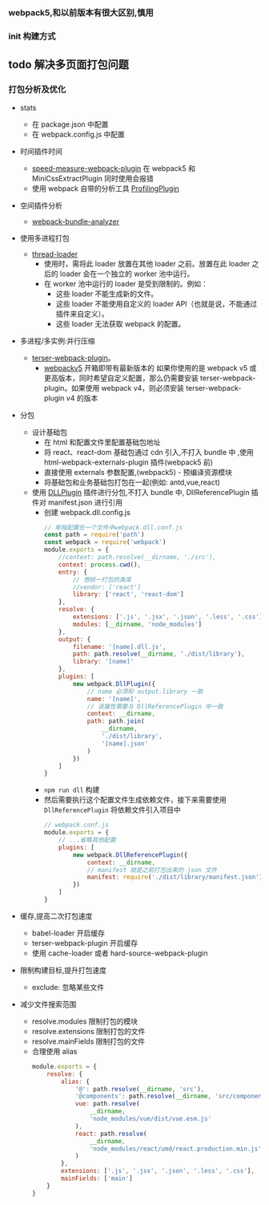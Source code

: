### webpack5,和以前版本有很大区别,慎用

### init 构建方式

## todo 解决多页面打包问题

### 打包分析及优化

-   stats
    -   在 package.json 中配置
    -   在 webpack.config.js 中配置
-   时间插件时间
    -   [speed-measure-webpack-plugin](https://github.com/stephencookdev/speed-measure-webpack-plugin) 在 webpack5 和 MiniCssExtractPlugin 同时使用会报错
    -   使用 webpack 自带的分析工具 [ProfilingPlugin](https://webpack.js.org/plugins/profiling-plugin/#root)
-   空间插件分析
    -   [webpack-bundle-analyzer](https://github.com/webpack-contrib/webpack-bundle-analyzer)
-   使用多进程打包
    -   [thread-loader](https://github.com/webpack-contrib/thread-loader)
        -   使用时，需将此 loader 放置在其他 loader 之前。放置在此 loader 之后的 loader 会在一个独立的 worker 池中运行。
        -   在 worker 池中运行的 loader 是受到限制的。例如：
            -   这些 loader 不能生成新的文件。
            -   这些 loader 不能使用自定义的 loader API（也就是说，不能通过插件来自定义）。
            -   这些 loader 无法获取 webpack 的配置。
-   多进程/多实例:并行压缩
    -   [terser-webpack-plugin](https://github.com/webpack-contrib/terser-webpack-plugin/actions)。
        -   [webpackv5](https://webpack.docschina.org/plugins/terser-webpack-plugin/#root) 开箱即带有最新版本的 如果你使用的是 webpack v5 或更高版本，同时希望自定义配置，那么仍需要安装 terser-webpack-plugin。如果使用 webpack v4，则必须安装 terser-webpack-plugin v4 的版本
-   分包

    -   设计基础包
        -   在 html 和配置文件里配置基础包地址
        -   将 react、react-dom 基础包通过 cdn 引入,不打入 bundle 中 ,使用 html-webpack-externals-plugin 插件(webpack5 前)
        -   直接使用 externals 参数配置,(webpack5) - 预编译资源模块
        -   将基础包和业务基础包打包在一起(例如: antd,vue,react)
    -   使用 [DLLPlugin](https://webpack.docschina.org/plugins/dll-plugin#root) 插件进行分包,不打入 bundle 中, DIIReferencePlugin 插件对 manifest.json 进行引用
        -   创建 webpack.dll.config.js
            ```javascript
            // 单独配置在一个文件中webpack.dll.conf.js
            const path = require('path')
            const webpack = require('webpack')
            module.exports = {
            	//context: path.resolve(__dirname, './src'),
            	context: process.cwd(),
            	entry: {
            		// 想统一打包的类库
            		//vendor: ['react']
            		library: ['react', 'react-dom']
            	},
            	resolve: {
            		extensions: ['.js', '.jsx', '.json', '.less', '.css'],
            		modules: [__dirname, 'node_modules']
            	},
            	output: {
            		filename: '[name].dll.js',
            		path: path.resolve(__dirname, './dist/library'),
            		library: '[name]'
            	},
            	plugins: [
            		new webpack.DllPlugin({
            			// name 必须和 output.library 一致
            			name: '[name]',
            			// 该属性需要与 DllReferencePlugin 中一致
            			context: __dirname,
            			path: path.join(
            				__dirname,
            				'./dist/library',
            				'[name].json'
            			)
            		})
            	]
            }
            ```
        -   `npm run dll` 构建
        -   然后需要执行这个配置文件生成依赖文件，接下来需要使用 `DllReferencePlugin` 将依赖文件引入项目中
            ```javascript
            // webpack.conf.js
            module.exports = {
            	// ...省略其他配置
            	plugins: [
            		new webpack.DllReferencePlugin({
            			context: __dirname,
            			// manifest 就是之前打包出来的 json 文件
            			manifest: require('./dist/library/manifest.json')
            		})
            	]
            }
            ```

-   缓存,提高二次打包速度
    -   babel-loader 开启缓存
    -   terser-webpack-plugin 开启缓存
    -   使用 cache-loader 或者 hard-source-webpack-plugin
-   限制构建目标,提升打包速度
    -   exclude: 忽略某些文件
-   减少文件搜索范围
    -   resolve.modules 限制打包的模块
    -   resolve.extensions 限制打包的文件
    -   resolve.mainFields 限制打包的文件
    -   合理使用 alias
        ```javascript
        module.exports = {
        	resolve: {
        		alias: {
        			'@': path.resolve(__dirname, 'src'),
        			'@components': path.resolve(__dirname, 'src/components'),
        			vue: path.resolve(
        				__dirname,
        				'node_modules/vue/dist/vue.esm.js'
        			),
        			react: path.resolve(
        				__dirname,
        				'node_modules/react/umd/react.production.min.js'
        			)
        		},
        		extensions: ['.js', '.jsx', '.json', '.less', '.css'],
        		mainFields: ['main']
        	}
        }
        ```
